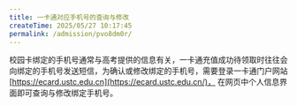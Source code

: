 ```yaml
---
title: 一卡通对应手机号的查询与修改
createTime: 2025/05/27 10:17:45
permalink: /admission/pvo8dm0r/
---
```


校园卡绑定的手机号通常与高考提供的信息有关，一卡通充值成功待领取时往往会向绑定的手机号发送短信，为确认或修改绑定的手机号，需要登录一卡通门户网站[https://ecard.ustc.edu.cn](https://ecard.ustc.edu.cn/)， 在网页中个人信息界面即可查询与修改绑定手机号。
